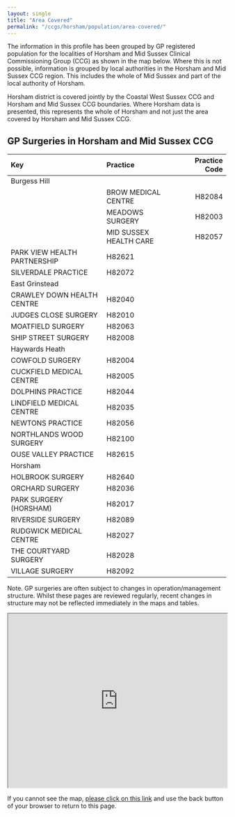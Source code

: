 ```yaml
---
layout: single
title: "Area Covered"
permalink: "/ccgs/horsham/population/area-covered/"
---
```

The information in this profile has been grouped by GP registered population for the localities of Horsham and Mid Sussex Clinical Commissioning Group (CCG) as shown in the map below. Where this is not possible, information is grouped by local authorities in the Horsham and Mid Sussex CCG region. This includes the whole of Mid Sussex and part of the local authority of Horsham.<br />

Horsham district is covered jointly by the Coastal West Sussex CCG and Horsham and Mid Sussex CCG boundaries. Where Horsham data is presented, this represents the whole of Horsham and not just the area covered by Horsham and Mid Sussex CCG.<br />

## GP Surgeries in Horsham and Mid Sussex CCG

Key | Practice | Practice Code 
:-- | :------- | ------------:
Burgess Hill | | 
| | BROW MEDICAL CENTRE | H82084
| | MEADOWS SURGERY | H82003
| | MID SUSSEX HEALTH CARE | H82057
 | PARK VIEW HEALTH PARTNERSHIP | H82621
 | SILVERDALE PRACTICE | H82072
East Grinstead | | 
 | CRAWLEY DOWN HEALTH CENTRE | H82040
 | JUDGES CLOSE SURGERY | H82010
 | MOATFIELD SURGERY | H82063
 | SHIP STREET SURGERY | H82008
Haywards Heath | | 
 | COWFOLD SURGERY | H82004
 | CUCKFIELD MEDICAL CENTRE | H82005
 | DOLPHINS PRACTICE | H82044
 | LINDFIELD MEDICAL CENTRE | H82035
 | NEWTONS PRACTICE | H82056
 | NORTHLANDS WOOD SURGERY | H82100
 | OUSE VALLEY PRACTICE | H82615
Horsham | | 
 | HOLBROOK SURGERY | H82640
 | ORCHARD SURGERY | H82036
 | PARK SURGERY (HORSHAM) | H82017
 | RIVERSIDE SURGERY | H82089
 | RUDGWICK MEDICAL CENTRE | H82027
 | THE COURTYARD SURGERY | H82028
 | VILLAGE SURGERY | H82092

Note. GP surgeries are often subject to changes in operation/management structure. Whilst these pages are reviewed regularly, recent changes in structure may not be reflected immediately in the maps and tables.

<iframe src="http://jsna.westsussex.gov.uk/wp-content/uploads/2016/10/HMS_GPs_Oct16.html" width="100%" height="400"></iframe>

If you cannot see the map, [please click on this link](http://jsna.westsussex.gov.uk/wp-content/uploads/2016/10/HMS_GPs_Oct16.html) and use the back button of your browser to return to this page.
